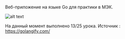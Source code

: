 Веб-приложение на языке Go для практики в МЭК.

![alt text](https://andreyex.ru/wp-content/uploads/2020/12/Kak-sozdat-prostoe-prilozhenie-na-yazyke-Go.png)

На данный момент выполнено 13/25 урока.
Источник : https://golangify.com/
